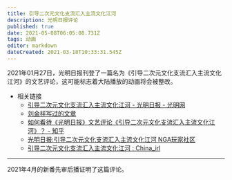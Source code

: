 ```yaml
---
title: 引导二次元文化支流汇入主流文化江河
description: 光明日报评论
published: true
date: 2021-05-08T06:05:08.731Z
tags: 动画
editor: markdown
dateCreated: 2021-03-18T10:33:31.545Z
---
```


2021年01月27日，光明日报刊登了一篇名为《引导二次元文化支流汇入主流文化江河》的文艺评论，这可能标志着大陆播放的动画将会被整改。

+ 相关链接
    + [引导二次元文化支流汇入主流文化江河 - 光明日报 - 光明网](https://web.archive.org/web/20210128170327mp_/https://epaper.gmw.cn/gmrb/html/2021-01/27/nw.D110000gmrb_20210127_2-13.htm)
    + [刘金祥写过的文章](https://archive.is/oJOGM "https://www.google.com/search?q=刘金祥&newwindow=1&tbm=nws")
    + [如何看待《光明日报》文艺评论《引导二次元文化支流汇入主流文化江河》？ - 知乎](https://web.archive.org/web/20210129031039/https://www.zhihu.com/question/441627645)
    + [光明日报:引导二次元文化支流汇入主流文化江河 NGA玩家社区](https://archive.is/ZgJx9 "https://bbs.nga.cn/read.php?tid=25311930")
    + [引导二次元文化支流汇入主流文化江河 : China_irl](https://web.archive.org/web/20210203021725/https://old.reddit.com/r/China_irl/comments/l72b9l/引导二次元文化支流汇入主流文化江河/)

---

2021年4月的新番先审后播证明了这篇评论。
